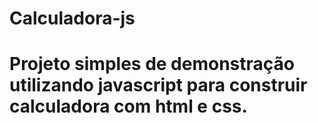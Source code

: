 # Calculadora-js
# Projeto simples de demonstração utilizando javascript para construir calculadora com html e css.

